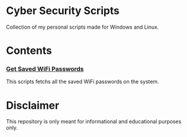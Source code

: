# Cyber Security Scripts

Collection of my personal scripts made for Windows and Linux.

# Contents

### [Get Saved WiFi Passwords](https://github.com/manjotsidhu/CyberSecurity-Scripts/blob/master/01_Saved_WiFi_Passwords/list_wifi_passwords.py)
This scripts fetchs all the saved WiFi passwords on the system.


# Disclaimer

This repository is only meant for informational and educational purposes only.
